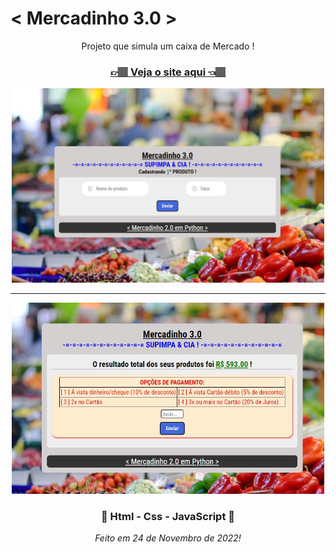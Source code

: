 <h1>< Mercadinho 3.0 ></h1>
<div align='center'>
    <p>Projeto que simula um caixa de Mercado !</p>
    <h3><a href="https://carlos09v.github.io/Mercadinho" target="_blank">👉🏽 Veja o site aqui 👈🏽</a></h3>
    <img width='500' src="https://github.com/carlos09v/Mercadinho/blob/merc-3.0/assets/imgs/preview.jpg?raw=true" alt="Preview Home">
    <hr>
    <img width='500' src="https://github.com/carlos09v/Mercadinho/blob/merc-3.0/assets/imgs/preview2.jpg?raw=true" alt="BuyOptions Preview">
    <h3>💜 Html - Css - JavaScript 💜</h3>
    <i>Feito em 24 de Novembro de 2022!</i>
</div>
 
